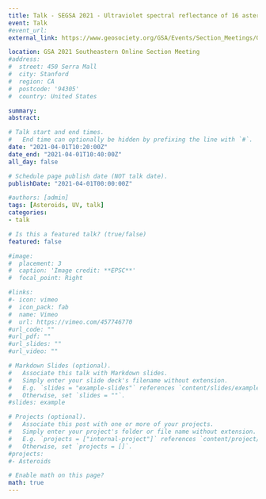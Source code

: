 ```yaml
---
title: Talk - SEGSA 2021 - Ultraviolet spectral reflectance of 16 asteroids by Swift
event: Talk
#event_url: 
external_link: https://www.geosociety.org/GSA/Events/Section_Meetings/GSA/Sections/se/2021mtg/home.aspx

location: GSA 2021 Southeastern Online Section Meeting
#address:
#  street: 450 Serra Mall
#  city: Stanford
#  region: CA
#  postcode: '94305'
#  country: United States

summary:
abstract:

# Talk start and end times.
#   End time can optionally be hidden by prefixing the line with `#`.
date: "2021-04-01T10:20:00Z"
date_end: "2021-04-01T10:40:00Z"
all_day: false

# Schedule page publish date (NOT talk date).
publishDate: "2021-04-01T00:00:00Z"

#authors: [admin]
tags: [Asteroids, UV, talk]
categories: 
- talk

# Is this a featured talk? (true/false)
featured: false

#image:
#  placement: 3
#  caption: 'Image credit: **EPSC**'
#  focal_point: Right

#links:
#- icon: vimeo
#  icon_pack: fab
#  name: Vimeo
#  url: https://vimeo.com/457746770
#url_code: ""
#url_pdf: ""
#url_slides: ""
#url_video: ""

# Markdown Slides (optional).
#   Associate this talk with Markdown slides.
#   Simply enter your slide deck's filename without extension.
#   E.g. `slides = "example-slides"` references `content/slides/example-slides.md`.
#   Otherwise, set `slides = ""`.
#slides: example

# Projects (optional).
#   Associate this post with one or more of your projects.
#   Simply enter your project's folder or file name without extension.
#   E.g. `projects = ["internal-project"]` references `content/project/deep-learning/index.md`.
#   Otherwise, set `projects = []`.
#projects:
#- Asteroids

# Enable math on this page?
math: true
---
```


